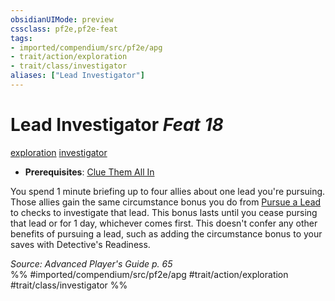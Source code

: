 ```yaml
---
obsidianUIMode: preview
cssclass: pf2e,pf2e-feat
tags:
- imported/compendium/src/pf2e/apg
- trait/action/exploration
- trait/class/investigator
aliases: ["Lead Investigator"]
---
```

# Lead Investigator  *Feat 18*  
[exploration](exploration.md)  [investigator](rules/traits/investigator-apg.md)  

- **Prerequisites**: [Clue Them All In](clue-them-all-in-apg.md)

You spend 1 minute briefing up to four allies about one lead you're pursuing. Those allies gain the same circumstance bonus you do from [Pursue a Lead](pursue-a-lead-apg.md) to checks to investigate that lead. This bonus lasts until you cease pursing that lead or for 1 day, whichever comes first. This doesn't confer any other benefits of pursuing a lead, such as adding the circumstance bonus to your saves with Detective's Readiness.

*Source: Advanced Player's Guide p. 65*  
%% #imported/compendium/src/pf2e/apg #trait/action/exploration #trait/class/investigator %%